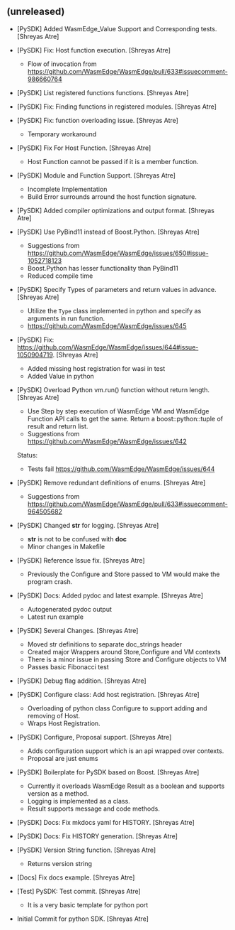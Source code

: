(unreleased)
------------
- [PySDK] Added WasmEdge_Value Support and Corresponding tests. [Shreyas
  Atre]
- [PySDK] Fix: Host function execution. [Shreyas Atre]

  * Flow of invocation from https://github.com/WasmEdge/WasmEdge/pull/633#issuecomment-986660764
- [PySDK] List registered functions functions. [Shreyas Atre]
- [PySDK] Fix: Finding functions in registered modules. [Shreyas Atre]
- [PySDK] Fix: function overloading issue. [Shreyas Atre]

  * Temporary workaround
- [PySDK] Fix For Host Function. [Shreyas Atre]

  * Host Function cannot be passed if it is a member function.
- [PySDK] Module and Function Support. [Shreyas Atre]

  * Incomplete Implementation
  * Build Error surrounds arround the host function signature.
- [PySDK] Added compiler optimizations and output format. [Shreyas Atre]
- [PySDK] Use PyBind11 instead of Boost.Python. [Shreyas Atre]

  * Suggestions from https://github.com/WasmEdge/WasmEdge/issues/650#issue-1052718123
  * Boost.Python has lesser functionality than PyBind11
  * Reduced compile time
- [PySDK] Specify Types of parameters and return values in advance.
  [Shreyas Atre]

  * Utilize the `Type` class implemented in python and specify as arguments in run function.
  * https://github.com/WasmEdge/WasmEdge/issues/645
- [PySDK] Fix:
  https://github.com/WasmEdge/WasmEdge/issues/644#issue-1050904719.
  [Shreyas Atre]

  * Added missing host registration for wasi in test
  * Added Value in python
- [PySDK] Overload Python vm.run() function without return length.
  [Shreyas Atre]

  * Use Step by step execution of WasmEdge VM and WasmEdge Function API calls to get the same. Return a boost::python::tuple of result and return list.
  * Suggestions from https://github.com/WasmEdge/WasmEdge/issues/642

  Status:
  * Tests fail https://github.com/WasmEdge/WasmEdge/issues/644
- [PySDK] Remove redundant definitions of enums. [Shreyas Atre]

  * Suggestions from https://github.com/WasmEdge/WasmEdge/pull/633#issuecomment-964505682
- [PySDK] Changed __str__ for logging. [Shreyas Atre]

  * __str__ is not to be confused with __doc__
  * Minor changes in Makefile
- [PySDK] Reference Issue fix. [Shreyas Atre]

  * Previously the Configure and Store passed to VM would make the program crash.
- [PySDK] Docs: Added pydoc and latest example. [Shreyas Atre]

  * Autogenerated pydoc output
  * Latest run example
- [PySDK] Several Changes. [Shreyas Atre]

  * Moved str definitions to separate doc_strings header
  * Created major Wrappers around Store,Configure and VM contexts
  * There is a minor issue in passing Store and Configure objects to VM
  * Passes basic Fibonacci test
- [PySDK] Debug flag addition. [Shreyas Atre]
- [PySDK] Configure class: Add host registration. [Shreyas Atre]

  * Overloading of python class Configure to support adding and removing of Host.
  * Wraps Host Registration.
- [PySDK] Configure, Proposal support. [Shreyas Atre]

  * Adds configuration support which is an api wrapped over contexts.
  * Proposal are just enums
- [PySDK] Boilerplate for PySDK based on Boost. [Shreyas Atre]

  * Currently it overloads WasmEdge Result as a boolean and supports version
  as a method.
  * Logging is implemented as a class.
  * Result supports message and code methods.
- [PySDK] Docs: Fix mkdocs yaml for HISTORY. [Shreyas Atre]
- [PySDK] Docs: Fix HISTORY generation. [Shreyas Atre]
- [PySDK] Version String function. [Shreyas Atre]

  * Returns version string
- [Docs] Fix docs example. [Shreyas Atre]
- [Test] PySDK: Test commit. [Shreyas Atre]

  * It is a very basic template for python port
- Initial Commit for python SDK. [Shreyas Atre]


